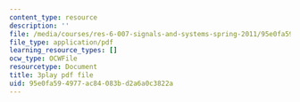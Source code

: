 ```yaml
---
content_type: resource
description: ''
file: /media/courses/res-6-007-signals-and-systems-spring-2011/95e0fa594977ac84083bd2a6a0c3822a_8g4UudyOetE.pdf
file_type: application/pdf
learning_resource_types: []
ocw_type: OCWFile
resourcetype: Document
title: 3play pdf file
uid: 95e0fa59-4977-ac84-083b-d2a6a0c3822a
---
```

